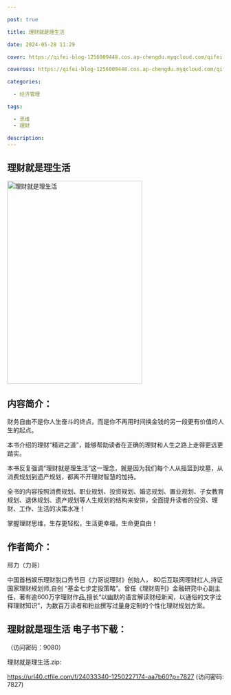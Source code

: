 ```yaml
---

post: true

title: 理财就是理生活

date: 2024-05-28 11:29

cover: https://qifei-blog-1256009448.cos.ap-chengdu.myqcloud.com/qifei-blog/6600d6229f345e8d0367d26a.jpg

coveross: https://qifei-blog-1256009448.cos.ap-chengdu.myqcloud.com/qifei-blog/6600d6229f345e8d0367d26a.jpg

categories:

  - 经济管理

tags:

  - 思维
  - 理财

description:
---
```


##  理财就是理生活

<img alt="理财就是理生活 " class="aligncenter loading" data-was-processed="true" decoding="async" fetchpriority="high" height="471" src="https://qifei-blog-1256009448.cos.ap-chengdu.myqcloud.com/qifei-blog/6600d6229f345e8d0367d26a.jpg " style="cursor: zoom-in;" width="314"/>

## 内容简介：

财务自由不是你人生奋斗的终点，而是你不再用时间换金钱的另一段更有价值的人生的起点。

本书介绍的理财“精进之道”，能够帮助读者在正确的理财和人生之路上走得更远更踏实。

本书反复强调“理财就是理生活”这一理念，就是因为我们每个人从摇篮到坟墓，从消费规划到遗产规划，都离不开理财智慧的加持。

全书的内容按照消费规划、职业规划、投资规划、婚恋规划、置业规划、子女教育规划、退休规划、遗产规划等人生规划的结构来安排，全面提升读者的投资、理财、工作、生活的决策水准！

掌握理财思维，生存更轻松，生活更幸福，生命更自由！

## 作者简介：

邢力（力哥）

中国首档娱乐理财脱口秀节目《力哥说理财》创始人， 80后互联网理财红人,持证国家理财规划师,自创 “基金七步定投策略”。曾任《理财周刊》金融研究中心副主任，著有逾600万字理财作品,擅长“以幽默的语言解读财经新闻，以通俗的文字诠释理财知识”，为数百万读者和粉丝撰写过量身定制的个性化理财规划方案。

## 理财就是理生活 电子书下载：

 （访问密码：9080）

理财就是理生活.zip: 

https://url40.ctfile.com/f/24033340-1250227174-aa7b60?p=7827 (访问密码: 7827)
